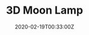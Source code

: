 ---
title: 3D Moon Lamp
summary: Meranti stand and lunar lander		 
tags:
- 3d
- wood
date: "2020-02-19T00:33:00Z"


# Optional external URL for project (replaces project detail page).
external_link: 

image:
  caption: Moon Lamp
  focal_point: Smart
---